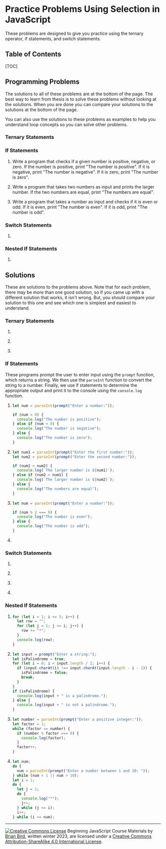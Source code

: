 <h1>Practice Problems Using Selection in JavaScript</h1>

These problems are designed to give you practice using the ternary operator, if statements, and switch statements.

<h2> Table of Contents</h2>

[TOC]

## Programming Problems

The solutions to all of these problems are at the bottom of the page. The best way to learn from thesis is  to solve these problems without looking at the solutions. When you are done you can compare your solutions to the solutions at the bottom of the page.

You can also use the solutions to these problems as examples to help you understand loop concepts so you can solve other problems.

### Ternary Statements



### If Statements

1. Write a program that checks if a given number is positive, negative, or zero. If the number is positive, print "The number is positive". If it is negative, print "The number is negative". If it is zero, print "The number is zero".

2. Write a program that takes two numbers as input and prints the larger number. If the two numbers are equal, print "The numbers are equal".

3. Write a program that takes a number as input and checks if it is even or odd. If it is even, print "The number is even". If it is odd, print "The number is odd".

    

### Switch Statements

1. 




### Nested If Statements

1. 



## Solutions

These are solutions to the problems above. Note that for each problem, there may be more than one good solution, so if you came up with a different solution that works, it isn't wrong. But, you should compare your solution to this one and see which one is simplest and easiest to understand.

### Ternary Statements

1. ```JavaScript
   
   ```
   
   
   
2. ```JavaScript
   
   ```
   
3. ```JavaScript
   
   ```



### If Statements

These programs prompt the user to enter input using the `prompt` function, which returns a string. We then use the `parseInt` function to convert the string to a number. Finally, we use if statements to determine the appropriate output and print it to the  console using the `console.log` function.

1. ```JavaScript
   let num = parseInt(prompt("Enter a number:"));
   
   if (num > 0) {
     console.log("The number is positive");
   } else if (num < 0) {
     console.log("The number is negative");
   } else {
     console.log("The number is zero");
   }
   ```
   
2. ```JavaScript
   let num1 = parseInt(prompt("Enter the first number:"));
   let num2 = parseInt(prompt("Enter the second number:"));
   
   if (num1 > num2) {
     console.log(`The larger number is ${num1}`);
   } else if (num2 > num1) {
     console.log(`The larger number is ${num2}`);
   } else {
     console.log("The numbers are equal");
   }
   ```
   
3. ```JavaScript
   let num = parseInt(prompt("Enter a number:"));
   
   if (num % 2 === 0) {
     console.log("The number is even");
   } else {
     console.log("The number is odd");
   }
   ```

4. ```JavaScript
   
   ```
   
   

### Switch Statements

1. ```javascript
   
   ```
   
2. ```javascript
   
   ```
   
3. ```Javascropt
   
   
   ```
   
4. ```javascript
   
   ```



### Nested If Statements

1. ```javascript
   for (let i = 1; i <= 5; i++) {
     let row = "";
     for (let j = 1; j <= i; j++) {
       row += "*";
     }
     console.log(row);
   }
   ```

2. ```JavaScript
   let input = prompt("Enter a string:");
   let isPalindrome = true;
   for (let i = 0; i < input.length / 2; i++) {
     if (input.charAt(i) !== input.charAt(input.length - i - 1)) {
       isPalindrome = false;
       break;
     }
   }
   if (isPalindrome) {
     console.log(input + " is a palindrome.");
   } else {
     console.log(input + " is not a palindrome.");
   }
   ```

3. ```JavaScript
   let number = parseInt(prompt("Enter a positive integer:"));
   let factor = 1;
   while (factor <= number) {
     if (number % factor === 0) {
       console.log(factor);
     }
     factor++;
   }
   ```

4. ```javascript
   let num;
   do {
     num = parseInt(prompt("Enter a number between 1 and 10: "));
   } while (num < 1 || num > 10);
   let i = 1;
   do {
     let j = 1;
     do {
       console.log("*");
       j++;
     } while (j <= i);
     i++;
   } while (i <= num);
   ```

   

------

[![Creative Commons License](https://i.creativecommons.org/l/by-sa/4.0/88x31.png)](http://creativecommons.org/licenses/by-sa/4.0/) Beginning JavaScript Course Materials by [Brian Bird](https://profbird.dev), written winter 2023, are licensed under a [Creative Commons Attribution-ShareAlike 4.0 International License](http://creativecommons.org/licenses/by-sa/4.0/). 